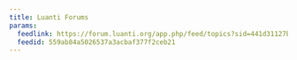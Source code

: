 ```yaml
---
title: Luanti Forums
params:
  feedlink: https://forum.luanti.org/app.php/feed/topics?sid=441d31127b5e50ad60c60e225c37c7b0
  feedid: 559ab84a5026537a3acbaf377f2ceb21
---
```

